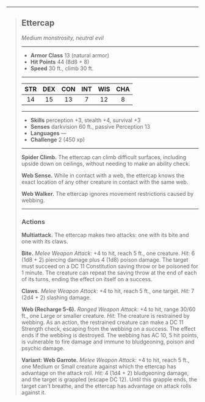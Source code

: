 ***
> ## Ettercap
> *Medium monstrosity, neutral evil*
> 
> ***
> 
> - **Armor Class** 13 (natural armor)
> - **Hit Points** 44 (8d8 + 8)
> - **Speed** 30 ft., climb 30 ft.
> 
> ***
> 
> |STR|DEX|CON|INT|WIS|CHA|
> |:---:|:---:|:---:|:---:|:---:|:---:|
> |14|15|13|7|12|8|
> 
> ***
> 
> - **Skills** perception +3, stealth +4, survival +3
> - **Senses** darkvision 60 ft., passive Perception 13
> - **Languages** —
> - **Challenge** 2 (450 xp)
> 
> ***
> 
> **Spider Climb.** The ettercap can climb difficult surfaces, including upside down on ceilings, without needing to make an ability check.
> 
> **Web Sense.** While in contact with a web, the ettercap knows the exact location of any other creature in contact with the same web.
> 
> **Web Walker.** The ettercap ignores movement restrictions caused by webbing.
> 
> ***
> 
> ### Actions
> **Multiattack.** The ettercap makes two attacks: one with its bite and one with its claws.
> 
> **Bite.** *Melee Weapon Attack:* +4 to hit, reach 5 ft., one creature. *Hit:* 6 (1d8 + 2) piercing damage plus 4 (1d8) poison damage. The target must succeed on a DC 11 Constitution saving throw or be poisoned for 1 minute. The creature can repeat the saving throw at the end of each of its turns, ending the effect on itself on a success.
> 
> **Claws.** *Melee Weapon Attack:* +4 to hit, reach 5 ft., one target. *Hit:* 7 (2d4 + 2) slashing damage.
> 
> **Web (Recharge 5-6).** *Ranged Weapon Attack:* +4 to hit, range 30/60 ft., one Large or smaller creature. *Hit:* The creature is restrained by webbing. As an action, the restrained creature can make a DC 11 Strength check, escaping from the webbing on a success. The effect ends if the webbing is destroyed. The webbing has AC 10, 5 hit points, is vulnerable to fire damage and immune to bludgeoning, poison and psychic damage.
> 
> **Variant: Web Garrote.** *Melee Weapon Attack:* +4 to hit, reach 5 ft., one Medium or Small creature against which the ettercap has advantage on the attack roll. *Hit:* 4 (1d4 + 2) bludgeoning damage, and the target is grappled (escape DC 12). Until this grapple ends, the target can't breathe, and the ettercap has advantage on attack rolls against it.